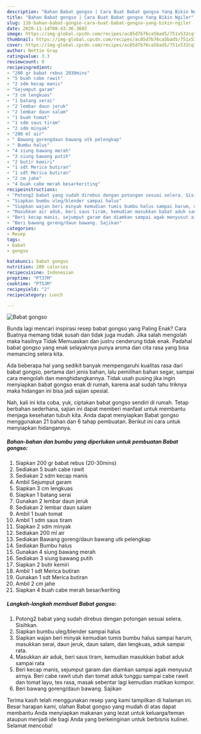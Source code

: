 ```yaml
---
description: "Bahan Babat gongso | Cara Buat Babat gongso Yang Bikin Ngiler"
title: "Bahan Babat gongso | Cara Buat Babat gongso Yang Bikin Ngiler"
slug: 116-bahan-babat-gongso-cara-buat-babat-gongso-yang-bikin-ngiler
date: 2020-11-14T08:43:36.360Z
image: https://img-global.cpcdn.com/recipes/ac85d7b76ca5bad5/751x532cq70/babat-gongso-foto-resep-utama.jpg
thumbnail: https://img-global.cpcdn.com/recipes/ac85d7b76ca5bad5/751x532cq70/babat-gongso-foto-resep-utama.jpg
cover: https://img-global.cpcdn.com/recipes/ac85d7b76ca5bad5/751x532cq70/babat-gongso-foto-resep-utama.jpg
author: Nettie Gray
ratingvalue: 3.3
reviewcount: 9
recipeingredient:
- "200 gr babat rebus 2030mins"
- "5 buah cabe rawit"
- "2 sdm kecap manis"
- "Sejumput garam"
- "3 cm lengkuas"
- "1 batang serai"
- "2 lembar daun jeruk"
- "2 lembar daun salam"
- "1 buah tomat"
- "1 sdm saus tiram"
- "2 sdm minyak"
- "200 ml air"
- " Bawang gorengdaun bawang utk pelengkap"
- " Bumbu halus"
- "4 siung bawang merah"
- "3 siung bawang putih"
- "2 butir kemiri"
- "1 sdt Merica butiran"
- "1 sdt Merica butiran"
- "2 cm jahe"
- "4 buah cabe merah besarkeriting"
recipeinstructions:
- "Potong2 babat yang sudah direbus dengan potongan sesuai selera. Sisihkan."
- "Siapkan bumbu uleg/blender sampai halus"
- "Siapkan wajan beri minyak kemudian tumis bumbu halus sampai harum, masukkan serai, daun jeruk, daun salam, dan lengkuas, aduk sampai rata."
- "Masukkan air aduk, beri saus tiram, kemudian masukkan babat aduk sampai rata"
- "Beri kecap manis, sejumput garam dan diamkan sampai agak menyusut airnya. Beri cabe rawit utuh dan tomat aduk tunggu sampai cabe rawit dan tomat layu, tes rasa, masak sebentar lagi kemudian matikan kompor."
- "Beri bawang goreng/daun bawang. Sajikan"
categories:
- Resep
tags:
- babat
- gongso

katakunci: babat gongso 
nutrition: 209 calories
recipecuisine: Indonesian
preptime: "PT37M"
cooktime: "PT53M"
recipeyield: "2"
recipecategory: Lunch

---
```



![Babat gongso](https://img-global.cpcdn.com/recipes/ac85d7b76ca5bad5/751x532cq70/babat-gongso-foto-resep-utama.jpg)

Bunda lagi mencari inspirasi resep babat gongso yang Paling Enak? Cara Buatnya memang tidak susah dan tidak juga mudah. Jika salah mengolah maka hasilnya Tidak Memuaskan dan justru cenderung tidak enak. Padahal babat gongso yang enak selayaknya punya aroma dan cita rasa yang bisa memancing selera kita.

Ada beberapa hal yang sedikit banyak mempengaruhi kualitas rasa dari babat gongso, pertama dari jenis bahan, lalu pemilihan bahan segar, sampai cara mengolah dan menghidangkannya. Tidak usah pusing jika ingin menyiapkan babat gongso enak di rumah, karena asal sudah tahu triknya maka hidangan ini bisa jadi sajian spesial.




Nah, kali ini kita coba, yuk, ciptakan babat gongso sendiri di rumah. Tetap berbahan sederhana, sajian ini dapat memberi manfaat untuk membantu menjaga kesehatan tubuh kita. Anda dapat menyiapkan Babat gongso menggunakan 21 bahan dan 6 tahap pembuatan. Berikut ini cara untuk menyiapkan hidangannya.

<!--inarticleads1-->

##### Bahan-bahan dan bumbu yang diperlukan untuk pembuatan Babat gongso:

1. Siapkan 200 gr babat rebus (20-30mins)
1. Sediakan 5 buah cabe rawit
1. Sediakan 2 sdm kecap manis
1. Ambil Sejumput garam
1. Siapkan 3 cm lengkuas
1. Siapkan 1 batang serai
1. Gunakan 2 lembar daun jeruk
1. Sediakan 2 lembar daun salam
1. Ambil 1 buah tomat
1. Ambil 1 sdm saus tiram
1. Siapkan 2 sdm minyak
1. Sediakan 200 ml air
1. Sediakan  Bawang goreng/daun bawang utk pelengkap
1. Sediakan  Bumbu halus
1. Gunakan 4 siung bawang merah
1. Sediakan 3 siung bawang putih
1. Siapkan 2 butir kemiri
1. Ambil 1 sdt Merica butiran
1. Gunakan 1 sdt Merica butiran
1. Ambil 2 cm jahe
1. Siapkan 4 buah cabe merah besar/keriting




<!--inarticleads2-->

##### Langkah-langkah membuat Babat gongso:

1. Potong2 babat yang sudah direbus dengan potongan sesuai selera. Sisihkan.
1. Siapkan bumbu uleg/blender sampai halus
1. Siapkan wajan beri minyak kemudian tumis bumbu halus sampai harum, masukkan serai, daun jeruk, daun salam, dan lengkuas, aduk sampai rata.
1. Masukkan air aduk, beri saus tiram, kemudian masukkan babat aduk sampai rata
1. Beri kecap manis, sejumput garam dan diamkan sampai agak menyusut airnya. Beri cabe rawit utuh dan tomat aduk tunggu sampai cabe rawit dan tomat layu, tes rasa, masak sebentar lagi kemudian matikan kompor.
1. Beri bawang goreng/daun bawang. Sajikan




Terima kasih telah menggunakan resep yang kami tampilkan di halaman ini. Besar harapan kami, olahan Babat gongso yang mudah di atas dapat membantu Anda menyiapkan makanan yang lezat untuk keluarga/teman ataupun menjadi ide bagi Anda yang berkeinginan untuk berbisnis kuliner. Selamat mencoba!
